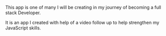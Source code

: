 This app is one of many I will be creating in my journey of becoming a full stack Developer. 

It is an app I created with help of a video follow up to help strengthen my JavaScript skills.